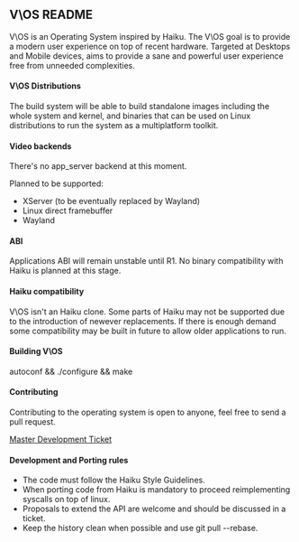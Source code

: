 ## V\OS README

V\OS is an Operating System inspired by Haiku.
The V\OS goal is to provide a modern user experience on top of recent hardware. Targeted at Desktops and Mobile devices, aims to provide a sane and powerful user experience free from unneeded complexities.

#### V\OS Distributions

The build system will be able to build standalone images including the whole system and kernel,
and binaries that can be used on Linux distributions to run the system as a multiplatform toolkit.

#### Video backends

There's no app_server backend at this moment.

Planned to be supported:
* XServer (to be eventually replaced by Wayland)
* Linux direct framebuffer
* Wayland

#### ABI ####

Applications ABI will remain unstable until R1. No binary compatibility with Haiku is planned at this stage.

#### Haiku compatibility

V\OS isn't an Haiku clone. Some parts of Haiku may not be supported due to the introduction
of newever replacements. If there is enough demand some compatibility may be built in future
to allow older applications to run.

#### Building V\OS

autoconf && ./configure && make

#### Contributing

Contributing to the operating system is open to anyone, feel free to send a pull request.

[Master Development Ticket](https://github.com/Barrett17/V-OS/issues/1)

#### Development and Porting rules

* The code must follow the Haiku Style Guidelines.
* When porting code from Haiku is mandatory to proceed reimplementing syscalls on top of linux.
* Proposals to extend the API are welcome and should be discussed in a ticket.
* Keep the history clean when possible and use git pull --rebase.
